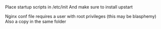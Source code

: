 Place startup scripts in /etc/init
And make sure to install upstart

Nginx conf file requires a user with root privileges (this may be blasphemy)
Also a copy in the same folder
